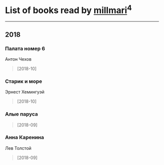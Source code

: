# List of books read by [millmari](http://www.knigopis.com/#/user/books?u=959623771092275-facebook)<sup>4</sup>
---

## 2018

### Палата номер 6
Антон Чехов
> [2018-10] 


### Старик и море
Эрнест Хемингуэй
> [2018-10] 


### Алые паруса
> [2018-09] 


### Анна Каренина
Лев Толстой
> [2018-09] 




